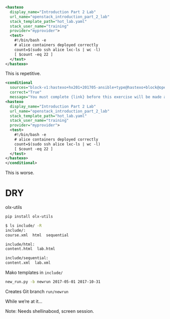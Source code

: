 ```xml
<hastexo
  display_name="Introduction Part 2 Lab"
  url_name="openstack_introduction_part_2_lab"
  stack_template_path="hot_lab.yaml"
  stack_user_name="training"
  provider="myprovider">
  <test>
    #!/bin/bash -e
    # alice containers deployed correctly
    count=$(sudo ssh alice lxc-ls | wc -l)
    [ $count -eq 22 ]
  </test>
</hastexo>
```
This is repetitive.


```xml
<conditional
  sources="block-v1:hastexo+hx201+201705-ansible+type@hastexo+block@openstack_introduction_part_1_lab"
  correct="True"
  message="You must complete {link} before this exercise will be made available.">
<hastexo
  display_name="Introduction Part 2 Lab"
  url_name="openstack_introduction_part_2_lab"
  stack_template_path="hot_lab.yaml"
  stack_user_name="training"
  provider="myprovider">
  <test>
    #!/bin/bash -e
    # alice containers deployed correctly
    count=$(sudo ssh alice lxc-ls | wc -l)
    [ $count -eq 22 ]
  </test>
</hastexo>
</conditional>
```

This is worse.


# DRY
olx-utils


```bash
pip install olx-utils
```


```bash
$ ls include/ -R
include/:
course.xml  html  sequential

include/html:
content.html  lab.html

include/sequential:
content.xml  lab.xml
```
Mako templates in `include/`


```bash
new_run.py -b newrun 2017-05-01 2017-10-31
```
Creates Git branch `run/newrun`


While we’re at it...


<!-- .slide: data-background-image="static/images/markdown-mark.svg" data-background-size="contain" -->


<!-- .slide: data-background-iframe="http://localhost:4200" data-background-size="contain" -->

Note: Needs shellinaboxd, screen session.
